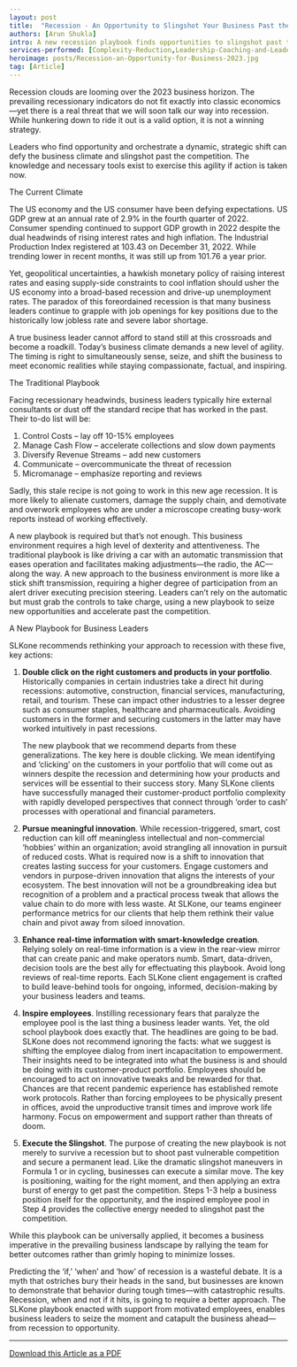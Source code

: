 ```yaml
---
layout: post
title:  "Recession - An Opportunity to Slingshot Your Business Past the Competition"
authors: [Arun Shukla]
intro: A new recession playbook finds opportunities to slingshot past the competition by taking control through five key actions. 
services-performed: [Complexity-Reduction,Leadership-Coaching-and-Leadership-Facilitation]
heroimage: posts/Recession-an-Opportunity-for-Business-2023.jpg
tag: [Article]
---
```


Recession clouds are looming over the 2023 business horizon. The prevailing recessionary indicators do not fit exactly into classic economics—yet there is a real threat that we will soon talk our way into recession. While hunkering down to ride it out is a valid option, it is not a winning strategy.  

Leaders who find opportunity and orchestrate a dynamic, strategic shift can defy the business climate and slingshot past the competition. The knowledge and necessary tools exist to exercise this agility if action is taken now. 

The Current Climate 

The US economy and the US consumer have been defying expectations. US GDP grew at an annual rate of 2.9% in the fourth quarter of 2022. Consumer spending continued to support GDP growth in 2022 despite the dual headwinds of rising interest rates and high inflation. The Industrial Production Index registered at 103.43 on December 31, 2022. While trending lower in recent months, it was still up from 101.76 a year prior.  

Yet, geopolitical uncertainties, a hawkish monetary policy of raising interest rates and easing supply-side constraints to cool inflation should usher the US economy into a broad-based recession and drive-up unemployment rates. The paradox of this foreordained recession is that many business leaders continue to grapple with job openings for key positions due to the historically low jobless rate and severe labor shortage.  

A true business leader cannot afford to stand still at this crossroads and become a roadkill. Today’s business climate demands a new level of agility. The timing is right to simultaneously sense, seize, and shift the business to meet economic realities while staying compassionate, factual, and inspiring.  

The Traditional Playbook 

Facing recessionary headwinds, business leaders typically hire external consultants or dust off the standard recipe that has worked in the past. Their to-do list will be:  

1. Control Costs – lay off 10-15% employees 
2. Manage Cash Flow – accelerate collections and slow down payments
3. Diversify Revenue Streams – add new customers 
4. Communicate – overcommunicate the threat of recession 
5. Micromanage – emphasize reporting and reviews   

Sadly, this stale recipe is not going to work in this new age recession. It is more likely to alienate customers, damage the supply chain, and demotivate and overwork employees who are under a microscope creating busy-work reports instead of working effectively. 

A new playbook is required but that’s not enough. This business environment requires a high level of dexterity and attentiveness. The traditional playbook is like driving a car with an automatic transmission that eases operation and facilitates making adjustments—the radio, the AC—along the way. A new approach to the business environment is more like a stick shift transmission, requiring a higher degree of participation from an alert driver executing precision steering. Leaders can’t rely on the automatic but must grab the controls to take charge, using a new playbook to seize new opportunities and accelerate past the competition.    

A New Playbook for Business Leaders 

SLKone recommends rethinking your approach to recession with these five, key actions:

   1.  **Double click on the right customers and products in your portfolio**. Historically companies in certain industries take a direct hit during recessions: automotive, construction, financial services, manufacturing, retail, and tourism. These can impact other industries to a lesser degree such as consumer staples, healthcare and pharmaceuticals. Avoiding customers in the former and securing customers in the latter may have worked intuitively in past recessions. 
 
   
       The new playbook that we recommend departs from these generalizations. The key here is double clicking. We mean identifying and ‘clicking’ on the customers in your portfolio that will come out as winners despite the recession and determining how your products and services will be essential to their success story. Many SLKone clients have successfully managed their customer-product portfolio complexity with rapidly developed perspectives that connect through ‘order to cash’ processes with operational and financial parameters.  
    
   2. **Pursue meaningful innovation**. While recession-triggered, smart, cost reduction can kill off meaningless intellectual and non-commercial ‘hobbies’ within an organization; avoid strangling all innovation in pursuit of reduced costs. What is required now is a shift to innovation that creates lasting success for your customers. Engage customers and vendors in purpose-driven innovation that aligns the interests of your ecosystem. The best innovation will not be a groundbreaking idea but recognition of a problem and a practical process tweak that allows the value chain to do more with less waste. At SLKone, our teams engineer performance metrics for our clients that help them rethink their value chain and pivot away from siloed innovation.    
 
   3. **Enhance real-time information with smart-knowledge creation**. Relying solely on real-time information is a view in the rear-view mirror that can create panic and make operators numb. Smart, data-driven, decision tools are the best ally for effectuating this playbook. Avoid long reviews of real-time reports. Each SLKone client engagement is crafted to build leave-behind tools for ongoing, informed, decision-making by your business leaders and teams.  

   4. **Inspire employees**. Instilling recessionary fears that paralyze the employee pool is the last thing a business leader wants. Yet, the old school playbook does exactly that. The headlines are going to be bad. SLKone does not recommend ignoring the facts: what we suggest is shifting the employee dialog from inert incapacitation to empowerment. Their insights need to be integrated into what the business is and should be doing with its customer-product portfolio. Employees should be encouraged to act on innovative tweaks and be rewarded for that. Chances are that recent pandemic experience has established remote work protocols. Rather than forcing employees to be physically present in offices, avoid the unproductive transit times and improve work life harmony. Focus on empowerment and support rather than threats of doom. 

   5. **Execute the Slingshot**. The purpose of creating the new playbook is not merely to survive a recession but to shoot past vulnerable competition and secure a permanent lead. Like the dramatic slingshot maneuvers in Formula 1 or in cycling, businesses can execute a similar move. The key is positioning, waiting for the right moment, and then applying an extra burst of energy to get past the competition. Steps 1-3 help a business position itself for the opportunity, and the inspired employee pool in Step 4 provides the collective energy needed to slingshot past the competition.  

While this playbook can be universally applied, it becomes a business imperative in the prevailing business landscape by rallying the team for better outcomes rather than grimly hoping to minimize losses.  

Predicting the ‘if,’ ‘when’ and ‘how’ of recession is a wasteful debate. It is a myth that ostriches bury their heads in the sand, but businesses are known to demonstrate that behavior during tough times—with catastrophic results. Recession, when and not if it hits, is going to require a better approach. The SLKone playbook enacted with support from motivated employees, enables business leaders to seize the moment and catapult the business ahead—from recession to opportunity.  

___

<a href="https://slkone.com/files/SLKone_Article_Recession-an-Opportunity-for-Businesses_2023.pdf" class="btn-filled" target="_blank">Download this Article as a PDF</a>
